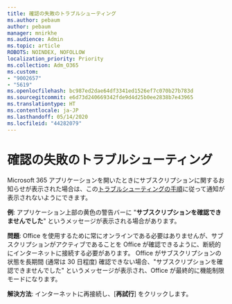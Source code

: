```yaml
---
title: 確認の失敗のトラブルシューティング
ms.author: pebaum
author: pebaum
manager: mnirkhe
ms.audience: Admin
ms.topic: article
ROBOTS: NOINDEX, NOFOLLOW
localization_priority: Priority
ms.collection: Adm_O365
ms.custom:
- "9002657"
- "5619"
ms.openlocfilehash: bc987ed2dae64df3341ed1526ef7c070b27b783d
ms.sourcegitcommit: e6d73d240669342fde9d4d25b0ee2838b7e43965
ms.translationtype: HT
ms.contentlocale: ja-JP
ms.lasthandoff: 05/14/2020
ms.locfileid: "44282079"
---
```

# <a name="troubleshoot-verification-issues"></a>確認の失敗のトラブルシューティング

Microsoft 365 アプリケーションを開いたときにサブスクリプションに関するお知らせが表示された場合は、この[トラブルシューティングの手順](https://support.office.com/article/a-subscription-notice-appears-when-i-open-a-microsoft-365-application-4cabe32c-f594-4c0e-9191-3d3ade10cceb)に従って通知が表示されないようにできます。

**例**: アプリケーション上部の黄色の警告バーに "**サブスクリプションを確認できませんでした**" というメッセージが表示される場合があります。

**問題**: Office を使用するために常にオンラインである必要はありませんが、サブスクリプションがアクティブであることを Office が確認できるように、断続的にインターネットに接続する必要があります。 Office がサブスクリプションの状態を長期間 (通常は 30 日程度) 確認できない場合、"サブスクリプションを確認できませんでした" というメッセージが表示され、Office が最終的に機能制限モードになります。

**解決方法**: インターネットに再接続し、[**再試行**] をクリックします。

